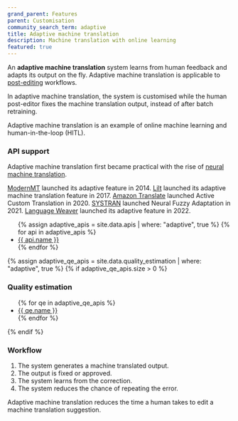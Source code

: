 ```yaml
---
grand_parent: Features
parent: Customisation
community_search_term: adaptive
title: Adaptive machine translation
description: Machine translation with online learning
featured: true
---
```


An **adaptive machine translation** system learns from human feedback and adapts its output on the fly.
Adaptive machine translation is applicable to [post-editing](/post-editing) workflows.

In adaptive machine translation, the system is customised while the human post-editor fixes the machine translation output, instead of after batch retraining.

Adaptive machine translation is an example of online machine learning and human-in-the-loop (HITL).

### API support

Adaptive machine translation first became practical with the rise of [neural machine translation](/neural-machine-translation).

[ModernMT](/modernmt) launched its adaptive feature in 2014.
[Lilt](/lilt) launched its adaptive machine translation feature in 2017.
[Amazon Translate](/amazon) launched Active Custom Translation in 2020.
[SYSTRAN](/systran) launched Neural Fuzzy Adaptation in 2021.
[Language Weaver](/language-weaver) launched its adaptive feature in 2022.

<ul>
  {% assign adaptive_apis = site.data.apis | where: "adaptive", true %}
  {% for api in adaptive_apis %}
    <li>
      <a href="/{{ api.id }}">
          {{ api.name }}
      </a>
    </li>
  {% endfor %}
</ul>

{% assign adaptive_qe_apis = site.data.quality_estimation | where: "adaptive", true %}
{% if adaptive_qe_apis.size > 0 %}
### Quality estimation

<ul>
  {% for qe in adaptive_qe_apis %}
    <li>
      <a href="/quality-estimation/{{ qe.id }}">
          {{ qe.name }}
      </a>
    </li>
  {% endfor %}
</ul>
{% endif %}

### Workflow

1. The system generates a machine translated output.
2. The output is fixed or approved.
3. The system learns from the correction.
4. The system reduces the chance of repeating the error.

Adaptive machine translation reduces the time a human takes to edit a machine translation suggestion.
